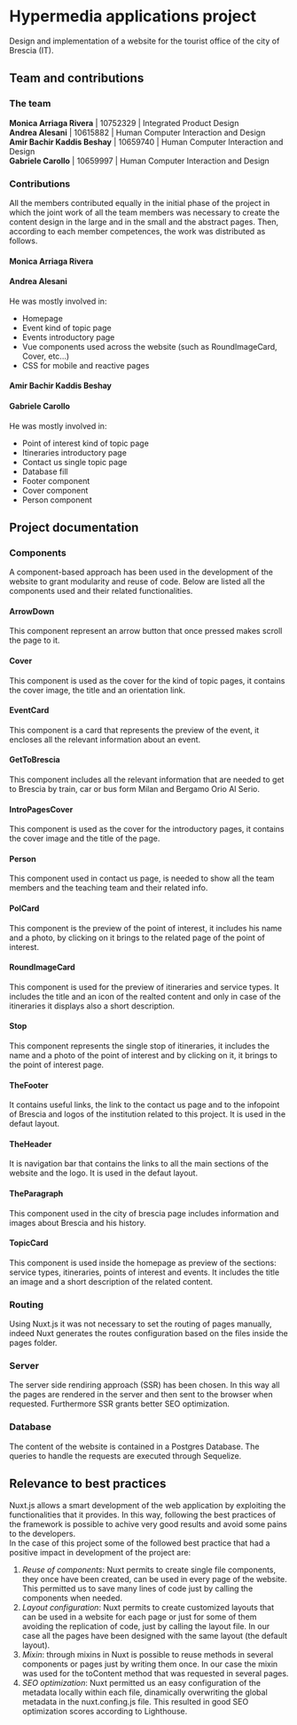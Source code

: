 # Hypermedia applications project
Design and implementation of a website for the tourist office of the city of Brescia (IT).
## Team and contributions
### The team
**Monica Arriaga Rivera** | 10752329 | Integrated Product Design  
**Andrea Alesani** | 10615882 | Human Computer Interaction and Design  
**Amir Bachir Kaddis Beshay** | 10659740 | Human Computer Interaction and Design  
**Gabriele Carollo** | 10659997 | Human Computer Interaction and Design  
### Contributions
All the members contributed equally in the initial phase of the project in which the joint work of all the team members was necessary to create the content design in the large and in the small and the abstract pages.
Then, according to each member competences, the work was distributed as follows. 
#### Monica Arriaga Rivera
#### Andrea Alesani
He was mostly involved in:
* Homepage
* Event kind of topic page
* Events introductory page
* Vue components used across the website (such as RoundImageCard, Cover, etc...)
* CSS for mobile and reactive pages
#### Amir Bachir Kaddis Beshay
#### Gabriele Carollo
He was mostly involved in:
* Point of interest kind of topic page
* Itineraries introductory page
* Contact us single topic page
* Database fill
* Footer component
* Cover component
* Person component
## Project documentation
### Components
A component-based approach has been used in the development of the website to grant modularity and reuse of code. Below are listed all the components used and their related functionalities.
#### ArrowDown
This component represent an arrow button that once pressed makes scroll the page to it.
#### Cover
This component is used as the cover for the kind of topic pages, it contains the cover image, the title and an orientation link.
#### EventCard
This component is a card that represents the preview of the event, it encloses all the relevant information about an event.
#### GetToBrescia
This component includes all the relevant information that are needed to get to Brescia by train, car or bus form Milan and Bergamo Orio Al Serio.
#### IntroPagesCover
This component is used as the cover for the introductory pages, it contains the cover image and the title of the page.
#### Person
This component used in contact us page, is needed to show all the team members and the teaching team and their related info.
#### PoICard
This component is the preview of the point of interest, it includes his name and a photo, by clicking on it brings to the related page of the point of interest.
#### RoundImageCard
This component is used for the preview of itineraries and service types. It includes the title and an icon of the realted content and only in case of the itineraries it displays also a short description.
#### Stop
This component represents the single stop of itineraries, it includes the name and a photo of the point of interest and by clicking on it, it brings to the point of interest page.
#### TheFooter
It contains useful links, the link to the contact us page and to the infopoint of Brescia and logos of the institution related to this project. It is used in the defaut layout.
#### TheHeader
It is navigation bar that contains the links to all the main sections of the website and the logo. It is used in the defaut layout.
#### TheParagraph
This component used in the city of brescia page includes information and images about Brescia and his history.
#### TopicCard
This component is used inside the homepage as preview of the sections: service types, itineraries, points of interest and events. It includes the title an image and a short description of the related content.
### Routing 
Using Nuxt.js it was not necessary to set the routing of pages manually, indeed Nuxt generates the routes configuration based on the files inside the pages folder.
### Server
The server side rendiring approach (SSR) has been chosen. In this way all the pages are rendered in the server and then sent to the browser when requested. Furthermore SSR grants better SEO optimization.
### Database
The content of the website is contained in a Postgres Database. The queries to handle the requests are executed through Sequelize.

## Relevance to best practices
Nuxt.js allows a smart development of the web application by exploiting the functionalities that it provides. In this way, following the best practices of the framework is possible to achive very good results and avoid some pains to the developers.   
In the case of this project some of the followed best practice that had a positive impact in development of the project are:
1. *Reuse of components*: Nuxt permits to create single file components, they once have been created, can be used in every page of the website. This permitted us to save many lines of code just by calling the components when needed.
2. *Layout configuration*: Nuxt permits to create customized layouts that can be used in a website for each page or just for some of them avoiding the replication of code, just by calling the layout file. In our case all the pages have been designed with the same layout (the default layout).
3. *Mixin*: through mixins in Nuxt is possible to reuse methods in several components or pages just by writing them once. In our case the mixin was used for the toContent method that was requested in several pages.
4. *SEO optimization*: Nuxt permitted us an easy configuration of the metadata locally within each file, dinamically overwriting the global metadata in the nuxt.confing.js file. This resulted in good SEO optimization scores according to Lighthouse.
